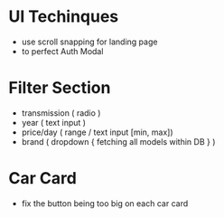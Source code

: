 # UI Techinques

- use scroll snapping for landing page
- to perfect Auth Modal

# Filter Section

- transmission ( radio )
- year ( text input )
- price/day ( range / text input [min, max])
- brand ( dropdown { fetching all models within DB } )

# Car Card

- fix the button being too big on each car card
